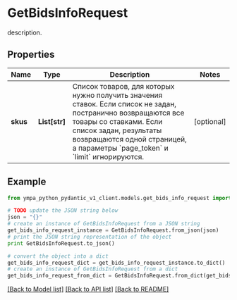 # GetBidsInfoRequest

description.

## Properties
Name | Type | Description | Notes
------------ | ------------- | ------------- | -------------
**skus** | **List[str]** | Список товаров, для которых нужно получить значения ставок.  Если список не задан, постранично возвращаются все товары со ставками.  Если список задан, результаты возвращаются одной страницей, а параметры &#x60;page_token&#x60; и &#x60;limit&#x60; игнорируются.  | [optional] 

## Example

```python
from ympa_python_pydantic_v1_client.models.get_bids_info_request import GetBidsInfoRequest

# TODO update the JSON string below
json = "{}"
# create an instance of GetBidsInfoRequest from a JSON string
get_bids_info_request_instance = GetBidsInfoRequest.from_json(json)
# print the JSON string representation of the object
print GetBidsInfoRequest.to_json()

# convert the object into a dict
get_bids_info_request_dict = get_bids_info_request_instance.to_dict()
# create an instance of GetBidsInfoRequest from a dict
get_bids_info_request_from_dict = GetBidsInfoRequest.from_dict(get_bids_info_request_dict)
```
[[Back to Model list]](../README.md#documentation-for-models) [[Back to API list]](../README.md#documentation-for-api-endpoints) [[Back to README]](../README.md)


